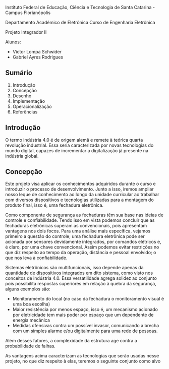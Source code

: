 Instituto Federal de Educação, Ciência e Tecnologia de Santa Catarina - Campus Florianópolis

Departamento Acadêmico de Eletrônica Curso de Engenharia Eletrônica

Projeto Integrador II

Alunos:

* Victor Lompa Schwider
* Gabriel Ayres Rodrigues

## Sumário

1. Introdução
2. Concepção
3. Desenho
4. Implementação
5. Operacionalização
6. Referências

## Introdução 

O termo indústria 4.0 é de origem alemã e remete à teórica quarta revolução industrial. Essa seria caracterizada por novas tecnologias do mundo digital, capazes de incrementar a digitalização já presente na indústria global. 

## Concepção 

Este projeto visa aplicar os conhecimentos adquiridos durante o curso e introduzir o processo de desenvolvimento. Junto a isso, iremos ampliar nosso leque de conhecimento ao longo da unidade curricular ao trabalhar com diversos dispositivos e tecnologias utilizadas para a montagem do produto final, isso é, uma fechadura eletrônica. 

Como componente de segurança as fechaduras têm sua base nas ideias de controle e confiabilidade. Tendo isso em vista podemos concluir que as fechaduras eletrônicas superam as convencionais, pois apresentam vantagens nos dois focos. Para uma análise mais específica, vejamos primeiro a questão do controle; uma fechadura eletrônica pode ser acionada por sensores devidamente integrados, por comandos elétricos e, é claro, por uma chave convencional. Assim podemos evitar restrições no que diz respeito ao tempo da operação, distância e pessoal envolvido; o que nos leva à confiabilidade.

Sistemas eletrônicos são multifuncionais, isso depende apenas da quantidade de dispositivos integrados em dito sistema, como visto nos conceitos de indústria 4.0. Essa versatilidade agrega solidez ao conjunto pois possibilita respostas superiores em relação à quebra da segurança, alguns exemplos são: 
* Monitoramento do local (no caso da fechadura o monitoramento visual é uma boa escolha)
* Maior resistência por menos espaço, isso é, um mecanismo acionado por eletricidade tem mais poder por espaço que um dependente de energia mecânica 
* Medidas ofensivas contra um possível invasor, comunicando a brecha com um simples alarme e/ou digitalmente para uma rede de pessoas. 

Além desses fatores, a complexidade da estrutura age contra a probabilidade de falhas.

As vantagens acima caracterizam as tecnologias que serão usadas nesse projeto, no que diz respeito à elas, teremos o seguinte conjunto como alvo 

